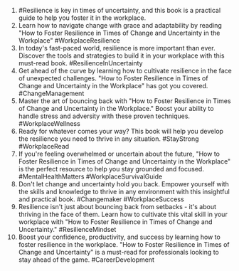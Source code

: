 1. #Resilience is key in times of uncertainty, and this book is a practical guide to help you foster it in the workplace.
2. Learn how to navigate change with grace and adaptability by reading "How to Foster Resilience in Times of Change and Uncertainty in the Workplace" #WorkplaceResilience
3. In today's fast-paced world, resilience is more important than ever. Discover the tools and strategies to build it in your workplace with this must-read book. #ResilienceInUncertainty
4. Get ahead of the curve by learning how to cultivate resilience in the face of unexpected challenges. "How to Foster Resilience in Times of Change and Uncertainty in the Workplace" has got you covered. #ChangeManagement
5. Master the art of bouncing back with "How to Foster Resilience in Times of Change and Uncertainty in the Workplace." Boost your ability to handle stress and adversity with these proven techniques. #WorkplaceWellness
6. Ready for whatever comes your way? This book will help you develop the resilience you need to thrive in any situation. #StayStrong #WorkplaceRead
7. If you're feeling overwhelmed or uncertain about the future, "How to Foster Resilience in Times of Change and Uncertainty in the Workplace" is the perfect resource to help you stay grounded and focused. #MentalHealthMatters #WorkplaceSurvivalGuide
8. Don't let change and uncertainty hold you back. Empower yourself with the skills and knowledge to thrive in any environment with this insightful and practical book. #Changemaker #WorkplaceSuccess
9. Resilience isn't just about bouncing back from setbacks - it's about thriving in the face of them. Learn how to cultivate this vital skill in your workplace with "How to Foster Resilience in Times of Change and Uncertainty." #ResilienceMindset
10. Boost your confidence, productivity, and success by learning how to foster resilience in the workplace. "How to Foster Resilience in Times of Change and Uncertainty" is a must-read for professionals looking to stay ahead of the game. #CareerDevelopment
